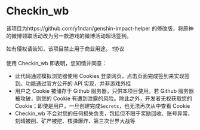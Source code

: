 # Checkin_wb

该项目为https://github.com/y1ndan/genshin-impact-helper 的修改版，将原神的微博领取活动改为另一款游戏的微博活动超话签到。

如有侵权请告知，该项目禁止用于商业用途。
❗️协议

使用 Checkin_wb 即表明，您知情并同意：

- 此代码通过模拟浏览器使用 Cookies 登录网页，点击页面完成签到来实现签到。功能通过官方公开的 API 实现，并非游戏外挂
- 用户之 Cookie 被储存于 Github 服务器，只供本项目使用。若 Github 服务器被攻破，则您的 Cookie 有遭到泄露的风险。除此之外，开发者无权获取您的 Cookie；即使是用户，一旦创建完成`Secrets`，也无法再次从中查看 Cookie
- Checkin_wb 不会对您的任何损失负责，包括但不限于奖励回收、账号异常、刻晴被削、矿产被挖、核弹爆炸、第三次世界大战等
